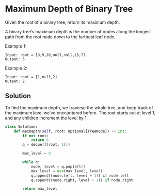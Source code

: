 # Maximum Depth of Binary Tree

Given the root of a binary tree, return its maximum depth.

A binary tree's maximum depth is the number of nodes along the longest path from the root node down to the farthest leaf node.

Example 1:

```
Input: root = [3,9,20,null,null,15,7]
Output: 3
```

Example 2:

```
Input: root = [1,null,2]
Output: 2
```

## Solution

To find the maximum depth, we traverse the whole tree, and keep track of
the maximum level we've encountered before. The root starts out at level
1, and any children increment the level by 1.

```python
class Solution:
    def maxDepth(self, root: Optional[TreeNode]) -> int:
        if not root:
            return 0
        q = deque([(root, 1)])

        max_level = 0

        while q:
            node, level = q.popleft()
            max_level = max(max_level, level)
            q.append((node.left, level + 1)) if node.left
            q.append((node.right, level + 1)) if node.right

        return max_level
```
